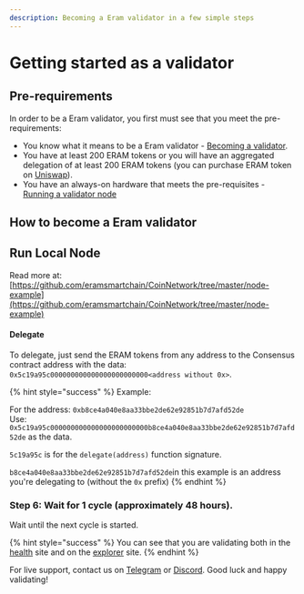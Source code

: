 ```yaml
---
description: Becoming a Eram validator in a few simple steps
---
```


# Getting started as a validator

## Pre-requirements

In order to be a Eram validator, you first must see that you meet the pre-requirements:

* You know what it means to be a Eram validator - [Becoming a validator](how-to-become-a-validator.md#what-it-means-to-be-a-validator).
* You have at least 200 ERAM tokens or you will have an aggregated delegation of at least 200 ERAM tokens \(you can purchase ERAM token on [Uniswap](https://uniswap.exchange/swap/0x970b9bb2c0444f5e81e9d0efb84c8ccdcdcaf84d)\).
* You have an always-on hardware that meets the pre-requisites - [Running a validator node](run-your-own-validator.md#pre-requisites)

## How to become a Eram validator

## Run Local Node

Read more at: [https://github.com/eramsmartchain/CoinNetwork/tree/master/node-example](https://github.com/eramsmartchain/CoinNetwork/tree/master/node-example)

#### Delegate

To delegate, just send the ERAM tokens from any address to the Consensus contract address with the data: `0x5c19a95c000000000000000000000000<address without 0x>`.

{% hint style="success" %}
Example:

For the address: `0xb8ce4a040e8aa33bbe2de62e92851b7d7afd52de`  
Use: `0x5c19a95c000000000000000000000000b8ce4a040e8aa33bbe2de62e92851b7d7afd52de` as the data.

`5c19a95c` is for the `delegate(address)` function signature.

`b8ce4a040e8aa33bbe2de62e92851b7d7afd52de`in this example is an address you're delegating to \(without the `0x` prefix\)
{% endhint %}

### Step 6: Wait for 1 cycle \(approximately 48 hours\).

Wait until the next cycle is started.

{% hint style="success" %}
You can see that you are validating both in the [health](https://status.eramscan.com/) site and on the [explorer](https://eramscan.com) site.
{% endhint %}

For live support, contact us on [Telegram](https://t.me/) or [Discord](https://discord.gg/). Good luck and happy validating!

